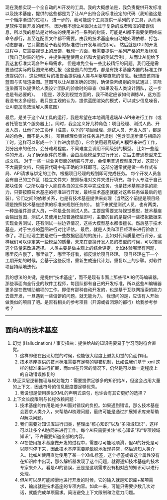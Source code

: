 现在我想实现一个全自动的AI开发的工具。我的大概想法是，我负责提供开发标准以及技术基座，提供的这些都是为了让AI产出符合我标准设定的代码（我知道这是一个循序渐进的过程）。
进一步的，我可能这个工具提供一系列的子工具，从而满足软件项目开发的闭环。
因为我不想让AI面对太过于复杂的或者晦涩的错误信息，所以我的想法是对终端的使用进行一系列的封装，可能是AI都不需要使用终端命令都行，甚至连配置文件都不需要。由我的技术基座来自动地处理依赖、打包、动态部署，它只需要给予我给的标准进行开发与测试即可。
然后就是GUI的开发过程中，它需要视觉上的反馈，我想一方面，我需要提供一系列严格的开发标准（我自己封装的组件，并提供完整使用文档和大量的测试示例），从而让AI能给予我这套标准实现各种布局需求。
但是难免会有一些比较精细的问题。我们还是需要通过实际的截图来形成汇报（这些图片的生成，都是有技术基座内置的标准工作流提供的），这些带图片的报告会提供给人类与AI足够直觉的信息。我想应该包括蓝图与实际渲染图。蓝图可以让AI跟准确的识别，确保像素级别的测试通过；实际渲染图可以提供给人类设计团队的验收时的审查（如果没有人类设计团队，这一步也是有必要的）。
（但是，涉及到视觉方面的，我不确定应该如何训练AI，这方面我没有太多经验。我只是主观的认为，提供蓝图渲染的模式，可以减少信息噪音，让AI更加高效理解人类意图）

最后，是关于这个AI工具的运行，我是希望在本地调用远端AI-API来进行工作（或者托管在某个服务器上）。同时，我会定义好几种角色：项目经理、测试人员、开发人员，让他们分工协作（注意，以下的“项目经理、测试人员、开发人员”，都是AI的角色，而不是人类）。
项目经理负责对任务进行规划（包含实施步骤与相应的工时，这样可以形成一个工作进度信息），它会使用最高级的AI模型来进行工作，划分出来的任务，会分难易程度，不同难度会调用不同级别的模型。
比如一些组件的开发，为了确保组件的质量，会由高级模型来进行开发，之后由普通模型来生成文档。
对于一些一些业务页面的组装与开发，会使用普通模型来开发，这部分不大需要文档，只需要代码中有正确的注释即可。这部分通常就是做一些样式布局、API请求与绑定的工作。根据项目经理的规划即可完成任务。
每个开发人员各会有自己的工作区（独立文件夹）按照标准对文件夹进行填充，每个人专注于自己那块任务（之所以每个人能在各自的文件夹中完成任务，也是技术基座提供的能力，只要按照技术基座的标准进行开发，最终技术基座就能对这些任务做最后的组装）。它们之间的依赖关系，也是有技术基座提供来处理（当然这个前提是项目经理是按照技术基座提供的标准来规划任务的）。
接下来就是测试人员，也有两类，一种是组件测试人员，一种是业务测试人员。主要是需要支持视觉模型，技术基座会输出蓝图，测试人员使用比较普通模型即可，主要的目的是提供一些模拟数据来实现业务测试，还有测试一些边界情况，这些大模型基本都很擅长。然后基于技术基座，对于生成的蓝图进行对比评估。
最后，就是人类和项目经理来进行验收工作了。项目经理主要是进行一些数据层面的的统计，比如对代码质量进行评分，这样我们可以评定某一些模型的质量，未来在更换开发人员的模型的时候，可以按照这个质量来改进选择。
人类主要是做主观上的综合评定，比如体验哪里有问题，哪里反应慢了，哪里错了，哪里不好看，都反馈给项目经理。
项目经理在下一个工期开始的时候，会基于这些反馈，重新生成迭代计划。重复以上的步骤。对软件项目持续地迭代。

我的想法的关键，是提供“技术基座”，而不是现有市面上那些带AI的代码编辑器，那些事面向全行业的软件工程师，每团队都有自己的开发标准，所以这些AI编辑器更多是在做辅助编程的工作。即便有那种自动开发的，也是基于互联网搜索的能力去做开发，一旦遇到一些偏僻的问题，就无能为力。
我想问的是，应该有人开始做类似的项目了吧。是否有相关的参考项目（开源或者闭源的都行）给我参考参考？

---

## 面向AI的技术基座

1. 幻觉 (Hallucination) / 事实扭曲：提供给AI的知识需要易于学习同时符合直觉。
   1. 这样即便在出现幻觉的时候，也能很大程度上避免幻觉的负面作用。
   1. 技术基座提供的技术标准需要有足够的容错机制，比如说我们基于 xml 这样的标准来进行扩展，而xml在异常的情况下，仍然是可以做一定程度上的自动错误修复的
1. 缺乏深层逻辑推理与规划能力：需要提供足够多的知识给AI，但这会占用大量的上下文，因此符号的信息密度要足够优秀。
   1. 我设想是使用类似XML的声明式语句，也许会有其它更好的选择？
1. 上下文长度限制与长程依赖问题：
   1. 技术基座的作用是减少AI面对错误的负担。如果遇到错误，那么技术基座会要求人类介入，来帮助AI梳理问题，最终可能是通过扩展知识库来帮助AI解决问题。
   1. 我们需要对知识库进行归类，整理出“核心知识”以及“多领域知识”，这样可以让多个AI协同来进行工作。每个AI只需要关注“核心知识”和“专项领域知识”，不许需要知道全部的内容。
   1. AI在使用技术基座做开发的过程中，需要尽可能地顺滑，但AI的好处是可以随时停下来，因此技术基座需要能敏锐地发现异常，然后通知人类介入。比如AI使用直觉使用了某一个XML标签，这个标签或者这个属性没有在知识库中出现，那么解析器发现了这个问题，就得通知技术基座的技术专家来介入，看是AI的错误，还是是这项需求没有相对应的知识可以进行处理。
   1. 但AI可以尽可能顺滑地进行开发的时候，它的输入就是知识库+某项需求，输出就是技术基座的专项内容。如此一来，可能只需要少数几次对话，就能完成单项需求。简洁避免上下文限制和注意力问题。
